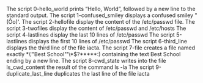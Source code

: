 The script 0-hello_world prints “Hello, World”, followed by a new line to the standard output.
The script 1-confused_smiley displays a confused smiley "(Ôo)'.
The script 2-hellofile display the content of the /etc/passwd file.
The script 3-twofiles display the content of /etc/passwd and /etc/hosts
The script 4-lastlines display the last 10 lines of /etc/passwd
The script 5-lastlines displays the first 10 lines of /etc/passwd
The script 6-third_line displays the third line of the file iacta.
The script 7-file creates a file named exactly \*\\'"Best School"\'\\*$\?\*\*\*\*\*:) containing the text Best School ending by a new line.
The script 8-cwd_state writes into the file ls_cwd_content the result of the command ls -la
The script 9-duplicate_last_line duplicates the last line of the file iacta
